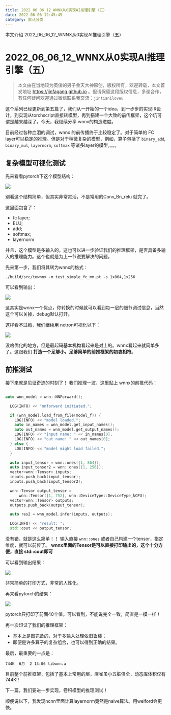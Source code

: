 ```yaml
---
title: 2022_06_06_12_WNNX从0实现AI推理引擎（五）
date: 2022-06-06 12:45:45
category: 默认分类
---
```

本文介绍 2022_06_06_12_WNNX从0实现AI推理引擎（五）
<!-- more -->
# 2022_06_06_12_WNNX从0实现AI推理引擎（五）
> 本文由在当地较为英俊的男子金天大神原创，版权所有，欢迎转载，本文首发地址 https://jinfagang.github.io 。但请保留这段版权信息，多谢合作，有任何疑问欢迎通过微信联系我交流：`jintianiloveu` 


这个系列已经更新到第五篇了，我们从一开始的一个idea，到一步步的实现IR设计，到实现从torchscript直接转模型，再到搭建一个大致的前传框架，这个坑可谓是越来越深了。今天，我继续分享 wnnx的构造进度。

目前经过各种血泪的调试，wnnx 的前传播终于比较稳定了。对于简单的 FC layer可以稳定的推理。但是对于稍微复杂的模型，例如，算子包括了 `binary_add`, `binary_mul`, `layernorm`, `softmax` 等诸多layer的模型。。。。


## 复杂模型可视化测试

先来看看pytorch下这个模型结构：

![](https://raw.githubusercontent.com/jinfagang/public_images/master/20220607150731.png)


别看这个结构简单，但其实非常灵活，不是常用的Conv_Bn_relu 就完了。

这里面包含了：

- fc layer;
- ELU;
- add;
- softmax;
- layernorm
  

并且，这个模型是多输入的，这也可以进一步验证我们的推理框架，是否具备多输入的推理能力。这个也就是为上一节说要解决的问题。

先来第一步，我们将其转为wnnx的格式：

```
./build/src/townnx -m test_simple_fc_mm.pt -s 1x864,1x256
```

可以看到输出：

![](https://raw.githubusercontent.com/jinfagang/public_images/master/20220607151024.png)

这其实是wnnx一个优点，你转换的时候就可以看到每一层的细节调试信息，当然这个可以关掉，debug默认打开。

这样看不过瘾，我们继续用 netron可视化以下：

![](https://raw.githubusercontent.com/jinfagang/public_images/master/20220607151137.png)


没啥优化的地方，但是最起码基本机构看起来是对上的。wnnx看起来就简单多了。这跟我们 **打造一个足够小，足够简单的前推框架的初衷相符**。


## 前推测试

接下来就是见证奇迹的时刻了！ 我们推理一波，这里贴上 wnnx的前推代码：

```c++

auto wnn_model = wnn::NNForward();

  LOG(INFO) << "nnforward initiated.";

  if (wnn_model.load_from_file(model_f)) {
    LOG(INFO) << "model loaded.";
    auto in_names = wnn_model.get_input_names();
    auto out_names = wnn_model.get_output_names();
    LOG(INFO) << "input name: " << in_names[0];
    LOG(INFO) << "out name: " << out_names[0];
  } else {
    LOG(INFO) << "model might load failed.";
  }

  auto input_tensor = wnn::ones({1, 864});
  auto input_tensor2 = wnn::ones({1, 256});
  vector<wnn::Tensor> inputs;
  inputs.push_back(input_tensor);
  inputs.push_back(input_tensor2);

  wnn::Tensor output_tensor =
      wnn::Tensor({1, 752}, wnn::DeviceType::DeviceType_kCPU);
  vector<wnn::Tensor> outputs;
  outputs.push_back(output_tensor);

  auto res2 = wnn_model.infer(inputs, outputs);

  LOG(INFO) << "result: ";
  std::cout << output_tensor;
```

没有错，就是这么简单！！
输入直接 `wnn::ones` 或者自己构建一个tensor，指定维度，就可以前传了。
**wnnx里面的Tensor是可以直接打印输出的，这个十分方便，直接 std::cout即可**

可以看到输出结果：

![](https://raw.githubusercontent.com/jinfagang/public_images/master/20220607151453.png)

非常简单的打印方式，非常的人性化。

再来看pytorch的结果：

![](https://raw.githubusercontent.com/jinfagang/public_images/master/20220607151545.png)


pytorch只打印了前面40个值。可以看到，不能说完全一致，简直是一模一样！

再一次印证了我们的推理框架：

- 基本上是图完备的，对于多输入处理依旧鲁棒；
- 即便是许多算子的复杂组合，也可以得到正确的结果。
  

最后，最重要的一点是：

```
744K  6月  2 13:06 libwnn.a
```

目前整个前推框架，包括了基本上常用的层，麻雀虽小五脏俱全，动态库体积仅有 744K!!

下一篇，我们要进一步实现，卷积模型的推理测试！

顺便说以下，我发现ncnn里面计算layernorm竟然是naive算法。用welford会更快。

